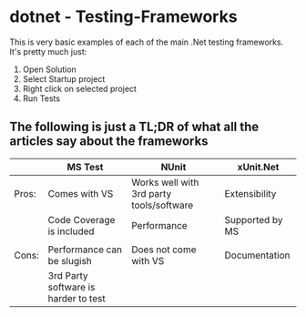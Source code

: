# dotnet - Testing-Frameworks

This is very basic examples of each of the main .Net testing frameworks. It's pretty much just:

1) Open Solution
2) Select Startup project
3) Right click on selected project 
4) Run Tests

## The following is just a TL;DR of what all the articles say about the frameworks

|       | MS Test                              | NUnit                                    | xUnit.Net       |
| ----- | ------------------------------------ | ---------------------------------------- | --------------- |
| Pros: | Comes with VS                        | Works well with 3rd party tools/software | Extensibility   |
|       | Code Coverage is included            | Performance                              | Supported by MS |
|       |                                      |                                          |                 |
| Cons: | Performance can be slugish           | Does not come with VS                    | Documentation   |
|       | 3rd Party software is harder to test |                                          |                 |
